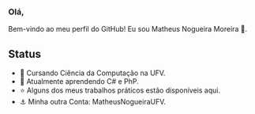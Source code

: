 ### Olá,

Bem-vindo ao meu perfil do GitHub! Eu sou Matheus Nogueira Moreira 🥑.

## Status
- 🐛 Cursando Ciência da Computação na UFV.
- 🌱 Atualmente aprendendo C# e PhP.
- ⭐ Alguns dos meus trabalhos práticos estão disponíveis aqui.
- ⚓ Minha outra Conta: MatheusNogueiraUFV. 



